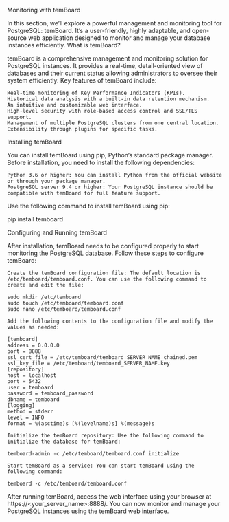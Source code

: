 Monitoring with temBoard

In this section, we’ll explore a powerful management and monitoring tool for PostgreSQL: temBoard. It’s a user-friendly, highly adaptable, and open-source web application designed to monitor and manage your database instances efficiently.
What is temBoard?

temBoard is a comprehensive management and monitoring solution for PostgreSQL instances. It provides a real-time, detail-oriented view of databases and their current status allowing administrators to oversee their system efficiently. Key features of temBoard include:

    Real-time monitoring of Key Performance Indicators (KPIs).
    Historical data analysis with a built-in data retention mechanism.
    An intuitive and customizable web interface.
    High-level security with role-based access control and SSL/TLS support.
    Management of multiple PostgreSQL clusters from one central location.
    Extensibility through plugins for specific tasks.

Installing temBoard

You can install temBoard using pip, Python’s standard package manager. Before installation, you need to install the following dependencies:

    Python 3.6 or higher: You can install Python from the official website or through your package manager.
    PostgreSQL server 9.4 or higher: Your PostgreSQL instance should be compatible with temBoard for full feature support.

Use the following command to install temBoard using pip:

pip install temboard

Configuring and Running temBoard

After installation, temBoard needs to be configured properly to start monitoring the PostgreSQL database. Follow these steps to configure temBoard:

    Create the temBoard configuration file: The default location is /etc/temboard/temboard.conf. You can use the following command to create and edit the file:

    sudo mkdir /etc/temboard
    sudo touch /etc/temboard/temboard.conf
    sudo nano /etc/temboard/temboard.conf

    Add the following contents to the configuration file and modify the values as needed:

    [temboard]
    address = 0.0.0.0
    port = 8888
    ssl_cert_file = /etc/temboard/temboard_SERVER_NAME_chained.pem
    ssl_key_file = /etc/temboard/temboard_SERVER_NAME.key
    [repository]
    host = localhost
    port = 5432
    user = temboard
    password = temboard_password
    dbname = temboard
    [logging]
    method = stderr
    level = INFO
    format = %(asctime)s [%(levelname)s] %(message)s

    Initialize the temBoard repository: Use the following command to initialize the database for temBoard:

    temboard-admin -c /etc/temboard/temboard.conf initialize

    Start temBoard as a service: You can start temBoard using the following command:

    temboard -c /etc/temboard/temboard.conf

After running temBoard, access the web interface using your browser at https://<your_server_name>:8888/. You can now monitor and manage your PostgreSQL instances using the temBoard web interface.